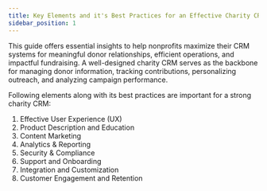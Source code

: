 ```yaml
---
title: Key Elements and it's Best Practices for an Effective Charity CRM
sidebar_position: 1
---
```


This guide offers essential insights to help nonprofits maximize their CRM systems for meaningful donor relationships, efficient operations, and impactful fundraising. A well-designed charity CRM serves as the backbone for managing donor information, tracking contributions, personalizing outreach, and analyzing campaign performance. 

Following elements along with its best practices are important for a strong charity CRM:

1. Effective User Experience (UX)
2. Product Description and Education
3. Content Marketing
4. Analytics & Reporting
5. Security & Compliance
6. Support and Onboarding
7. Integration and Customization
8. Customer Engagement and Retention